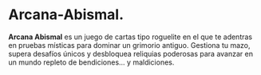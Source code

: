 # Arcana-Abismal.
**Arcana Abismal** es un juego de cartas tipo roguelite en el que te adentras en pruebas místicas para dominar un grimorio antiguo. Gestiona tu mazo, supera desafíos únicos y desbloquea reliquias poderosas para avanzar en un mundo repleto de bendiciones… y maldiciones.
